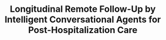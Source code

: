 ---
name: "Longitudinal Remote Follow Up By Intelligent Conversational"
title: "Longitudinal Remote Follow-Up by Intelligent Conversational Agents for Post-Hospitalization Care"
project: null
event: "AAAI Spring Symposium on AI and Health Communication"
authors:
- name: "Pfeifer, L."
- name: "Bickmore, T."
year: 2011
resources:
- name: "AAAI2011-pfeifer"
  src: "AAAI2011-pfeifer.pdf"
external_url: null
draft: false 
headless: true
---